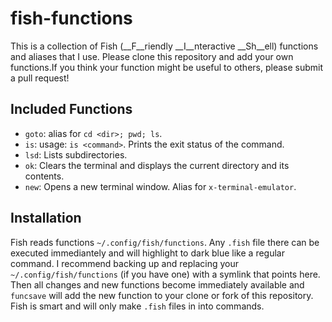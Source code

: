 # fish-functions
This is a collection of Fish (__F__riendly __I__nteractive __Sh__ell) functions
and aliases that I use. Please clone this repository and add your own functions.If you think your function might be useful to others, please submit a pull request!

## Included Functions
- `goto`: alias for `cd <dir>; pwd; ls`.
- `is`: usage: `is <command>`. Prints the exit status of the command.
- `lsd`: Lists subdirectories.
- `ok`: Clears the terminal and displays the current directory and its contents.
- `new`: Opens a new terminal window. Alias for `x-terminal-emulator`.

## Installation
Fish reads functions `~/.config/fish/functions`. Any `.fish` file there can be
executed immediantely and will highlight to dark blue like a regular command.
I recommend backing up and replacing your `~/.config/fish/functions` (if you
have one) with a symlink that points here. Then all changes and new functions 
become immediately available and `funcsave` will add the new function to your
clone or fork of this repository. Fish is smart and will only make `.fish`
files in into commands.
